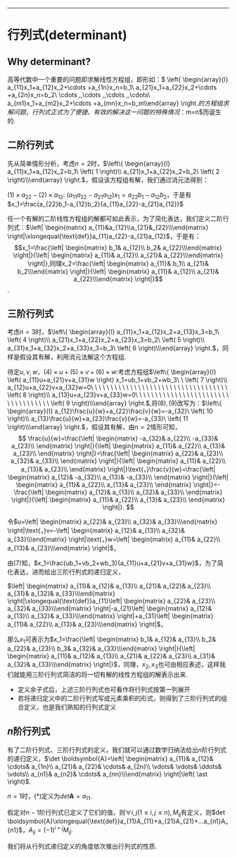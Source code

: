 <!-- 直接引入MathJax，使用Tex-MML-AM_HTLMorMML配置文件 -->
<script type="text/javascript" src="http://cdn.mathjax.org/mathjax/latest/MathJax.js?config=TeX-MML-AM_HTMLorMML"></script>
--------------------- 
#  行列式(determinant)

## Why determinant?

高等代数中一个重要的问题即求解线性方程组，即形如：$ \left\{ \begin{array}{l}	a_{11}x_1+a_{12}x_2+\cdots +a_{1n}x_n=b_1\\	a_{21}x_1+a_{22}x_2+\cdots +a_{2n}x_n=b_2\\	\cdots \,\,\cdots \,\,\cdots \,\,\cdots\\	a_{m1}x_1+a_{m2}x_2+\cdots +a_{mn}x_n=b_m\\\end{array} \right.$的方程组求解问题，行列式正式为了便捷、有效的解决这一问题的特殊情况：$m=n$而诞生的.

## 二阶行列式

先从简单情形分析，考虑$n=2$时，$\left\{ \begin{array}{l}	a_{11}x_1+a_{12}x_2=b_1\ \left( 1 \right)\\	a_{21}x_1+a_{22}x_2=b_2\ \left( 2 \right)\\\end{array} \right.$，假设该方程组有解，我们通过消元法得到：

$(1)\times a_{22}-(2)\times a_{12}:$ $(a_{11}a_{22}-a_{21}a_{12})x_1=a_{22}b_1-a_{12}b_2$，于是有 $x_1=\frac{a_{22}b_1-a_{12}b_2}{a_{11}a_{22}-a_{21}a_{12}}$

任一个有解的二阶线性方程组的解都可如此表示，为了简化表达，我们定义二阶行列式：$\left| \begin{matrix} a_{11}&a_{12}\\a_{21}&_{22}\\\end{matrix} \right|\xlongequal{\text{def}}a_{11}a_{22}-a_{21}a_{12}$，于是有：$$x_1=\frac{\left| \begin{matrix}	b_1&		a_{12}\\	b_2&		a_{22}\\\end{matrix} \right|}{\left| \begin{matrix}	a_{11}&		a_{12}\\	a_{21}&		a_{22}\\\end{matrix} \right|},同理x_2=\frac{\left| \begin{matrix}	a_{11}&		b_1\\	a_{21}&		b_2\\\end{matrix} \right|}{\left| \begin{matrix}	a_{11}&		a_{12}\\	a_{21}&		a_{22}\\\end{matrix} \right|}$$.

## 三阶行列式

考虑$n=3$时，$\left\{ \begin{array}{l}	a_{11}x_1+a_{12}x_2+a_{13}x_3=b_1\ \left( 4 \right)\\	a_{21}x_1+a_{22}x_2+a_{23}x_3=b_2\ \left( 5 \right)\\	a_{31}x_1+a_{32}x_2+a_{33}x_3=b_3\ \left( 6 \right)\\\end{array} \right.$，同样是假设其有解，利用消元法解这个方程组.

待定$u,v,w$，$(4)\times u+(5)\times v+(6)\times w:$考虑方程组$\left\{ \begin{array}{l}	\left( a_{11}u+a_{21}v+a_{31}w \right) x_1=ub_1+vb_2+wb_3\ \ \left( 7 \right)\\	a_{12}u+a_{22}v+a_{32}w=0\ \ \ \ \ \ \ \ \ \ \ \ \ \ \ \ \ \ \ \ \ \ \ \ \ \ \ \ \ \ \ \ \ \ \ \left( 8 \right)\\	a_{13}u+a_{23}v+a_{33}w=0\ \ \ \ \ \ \ \ \ \ \ \ \ \ \ \ \ \ \ \ \ \ \ \ \ \ \ \ \ \ \ \ \ \ \ \left( 9 \right)\\\end{array} \right.$,将$(8),(9)$改写为：$\left\{ \begin{array}{l}	a_{12}\frac{u}{w}+a_{22}\frac{v}{w}=-a_{32}\ \left( 10 \right)\\	a_{13}\frac{u}{w}+a_{23}\frac{v}{w}=-a_{33}\ \left( 11 \right)\\\end{array} \right.$，假设其有解，由$n=2$情形可知，
$$
\frac{u}{w}=\frac{\left| \begin{matrix}
	-a_{32}&		a_{22}\\
	-a_{33}&		a_{23}\\
\end{matrix} \right|}{\left| \begin{matrix}
	a_{11}&		a_{22}\\
	a_{13}&		a_{23}\\
\end{matrix} \right|}=\frac{\left| \begin{matrix}
	a_{22}&		a_{23}\\
	a_{32}&		a_{33}\\
\end{matrix} \right|}{\left| \begin{matrix}
	a_{11}&		a_{22}\\
	a_{13}&		a_{23}\\
\end{matrix} \right|}\text{，}\frac{v}{w}=\frac{\left| \begin{matrix}
	a_{12}&		-a_{32}\\
	a_{13}&		-a_{33}\\
\end{matrix} \right|}{\left| \begin{matrix}
	a_{11}&		a_{22}\\
	a_{13}&		a_{23}\\
\end{matrix} \right|}=-\frac{\left| \begin{matrix}
	a_{12}&		a_{13}\\
	a_{32}&		a_{33}\\
\end{matrix} \right|}{\left| \begin{matrix}
	a_{11}&		a_{22}\\
	a_{13}&		a_{23}\\
\end{matrix} \right|}.
$$


令$u=\left| \begin{matrix}	a_{22}&		a_{23}\\	a_{32}&		a_{33}\\\end{matrix} \right|\text{，}v=-\left| \begin{matrix}	a_{12}&		a_{13}\\	a_{32}&		a_{33}\\\end{matrix} \right|\text{，}w=\left| \begin{matrix}	a_{11}&		a_{22}\\	a_{13}&		a_{23}\\\end{matrix} \right|$，

由$(7)$知，$x_1=\frac{ub_1+vb_2+wb_3}{a_{11}u+a_{21}v+a_{31}w}$，为了简化表达，进而给出三阶行列式的递归定义，

$\left| \begin{matrix}	a_{11}&		a_{12}&		a_{13}\\	a_{21}&		a_{22}&		a_{23}\\	a_{31}&		a_{32}&		a_{33}\\\end{matrix} \right|\xlongequal{\text{def}}a_{11}\left| \begin{matrix}	a_{22}&		a_{23}\\	a_{32}&		a_{33}\\\end{matrix} \right|-a_{21}\left| \begin{matrix}	a_{12}&		a_{13}\\	a_{32}&		a_{33}\\\end{matrix} \right|+a_{31}\left| \begin{matrix}	a_{11}&		a_{22}\\	a_{13}&		a_{23}\\\end{matrix} \right|$，

那么$x_1$可表示为$x_1=\frac{\left| \begin{matrix}	b_1&		a_{12}&		a_{13}\\	b_2&		a_{22}&		a_{23}\\	b_3&		a_{32}&		a_{33}\\\end{matrix} \right|}{\left| \begin{matrix}	a_{11}&		a_{12}&		a_{13}\\	a_{21}&		a_{22}&		a_{23}\\	a_{31}&		a_{32}&		a_{33}\\\end{matrix} \right|}$，同理，$x_2,x_3$也可由相应表述，这样我们就能用三阶行列式简洁的将一切有解的线性方程组的解表示出来.

- 定义余子式后，上述三阶行列式也可看作将行列式按第一列展开
- 若将递归定义中的二阶行列式写成元素乘积的形式，则得到了三阶行列式的组合定义，也是我们熟知的行列式定义

## $n$阶行列式

有了二阶行列式、三阶行列式的定义，我们就可以通过数学归纳法给出$n$阶行列式的递归定义，$\det \boldsymbol{A}=\left| \begin{matrix}	a_{11}&		a_{12}&		\cdots&		a_{1n}\\	a_{21}&		a_{22}&		\cdots&		a_{2n}\\	\vdots&		\vdots&		\ddots&		\vdots\\	a_{n1}&		a_{n2}&		\cdots&		a_{nn}\\\end{matrix} \right|\left( \ast \right)$.

$n=1$时，$\left( \ast \right)$定义为$det \boldsymbol{A}=a_{11}$.

假定对$n-1$阶行列式已定义了它们的值，则$\forall i,j\left( 1\le i,j\le n \right) ,M_{ij}$有定义，则$det \boldsymbol{A}\xlongequal{\text{def}}a_{11}A_{11}+a_{21}A_{21}+...a_{n1}A_{n1}$，$A_{ij}=(-1)^{i+j}M_{ij}$.

我们将从行列式递归定义的角度依次推出行列式的性质.








